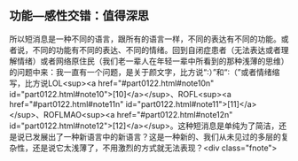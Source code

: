 ## 功能—感性交错：值得深思

所以短消息是一种不同的语言，跟所有的语言一样，不同的表达有不同的功能。或者说，不同的功能有不同的表达、不同的情绪。回到自闭症患者（无法表达或者理解情绪）或者网络原住民（我们老一辈人在年轻一辈中所看到的那种浅薄的思维）的问题中来：我一直有一个问题，是关于颜文字，比方说“∶）”和“∶（”或者情绪缩写，比方说LOL&lt;sup&gt;&lt;a href="#part0122.html#note10n" id="part0122.html#note10"&gt;[10]&lt;/a&gt;&lt;/sup&gt;、ROFL&lt;sup&gt;&lt;a href="#part0122.html#note11n" id="part0122.html#note11"&gt;[11]&lt;/a&gt;&lt;/sup&gt;、ROFLMAO&lt;sup&gt;&lt;a href="#part0122.html#note12n" id="part0122.html#note12"&gt;[12]&lt;/a&gt;&lt;/sup&gt;。这种短消息是单纯为了简洁，还是说已发展出了一种新语言中的新语言？这是一种新的、我们从未见过的多层的复杂性，还是说它太浅薄了，不用激烈的方式就无法表现？&lt;div class="fnote"&gt;